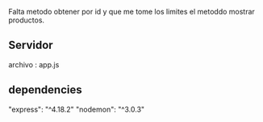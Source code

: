 Falta metodo obtener por id y que me tome los limites el metoddo mostrar productos.

## Servidor
archivo :  app.js

##  dependencies 
"express": "^4.18.2"
"nodemon": "^3.0.3"
